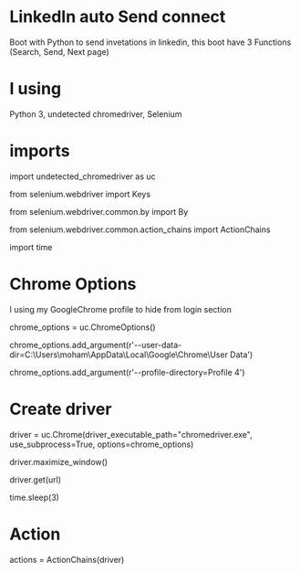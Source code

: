 # LinkedIn auto Send connect
Boot with Python to send invetations  in linkedin, this boot have 3 Functions (Search, Send, Next page) 

# I using
Python 3, undetected chromedriver, Selenium

# imports
import undetected_chromedriver as uc

from selenium.webdriver import Keys

from selenium.webdriver.common.by import By

from selenium.webdriver.common.action_chains import ActionChains

import time


# Chrome Options
I using my GoogleChrome profile to hide  from login section

chrome_options = uc.ChromeOptions()

chrome_options.add_argument(r'--user-data-dir=C:\Users\moham\AppData\Local\Google\Chrome\User Data')

chrome_options.add_argument(r'--profile-directory=Profile 4')

# Create driver

driver = uc.Chrome(driver_executable_path="chromedriver.exe", use_subprocess=True, options=chrome_options)

driver.maximize_window()

driver.get(url)

time.sleep(3)

# Action

actions = ActionChains(driver)

